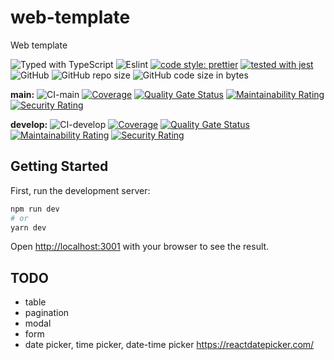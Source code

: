 # web-template

Web template

![Typed with TypeScript](https://flat.badgen.net/badge/icon/Typed?icon=typescript&label&labelColor=blue&color=555555)
![Eslint](https://badgen.net/badge/eslint/airbnb/ff5a5f?icon=airbnb)
[![code style: prettier](https://img.shields.io/badge/code_style-prettier-ff69b4.svg)](https://github.com/prettier/prettier)
[![tested with jest](https://img.shields.io/badge/tested_with-jest-99424f.svg)](https://github.com/facebook/jest)
![GitHub](https://img.shields.io/github/license/thinhtran3588/web-template)
![GitHub repo size](https://img.shields.io/github/repo-size/thinhtran3588/web-template)
![GitHub code size in bytes](https://img.shields.io/github/languages/code-size/thinhtran3588/web-template)

**main:**
![CI-main](https://github.com/thinhtran3588/web-template/workflows/CI-main/badge.svg)
[![Coverage](https://sonarcloud.io/api/project_badges/measure?project=thinhtran3588_web-template&metric=coverage)](https://sonarcloud.io/summary/new_code?id=thinhtran3588_web-template)
[![Quality Gate Status](https://sonarcloud.io/api/project_badges/measure?project=thinhtran3588_web-template&metric=alert_status)](https://sonarcloud.io/dashboard?id=thinhtran3588_web-template)
[![Maintainability Rating](https://sonarcloud.io/api/project_badges/measure?project=thinhtran3588_web-template&metric=sqale_rating)](https://sonarcloud.io/dashboard?id=thinhtran3588_web-template)
[![Security Rating](https://sonarcloud.io/api/project_badges/measure?project=thinhtran3588_web-template&metric=security_rating)](https://sonarcloud.io/dashboard?id=thinhtran3588_web-template)

**develop:**
![CI-develop](https://github.com/thinhtran3588/web-template/workflows/CI-develop/badge.svg?branch=develop)
[![Coverage](https://sonarcloud.io/api/project_badges/measure?project=thinhtran3588_web-template&metric=coverage&branch=develop)](https://sonarcloud.io/summary/new_code?id=thinhtran3588_web-template)
[![Quality Gate Status](https://sonarcloud.io/api/project_badges/measure?project=thinhtran3588_web-template&branch=develop&metric=alert_status)](https://sonarcloud.io/dashboard?id=thinhtran3588_web-template&branch=develop)
[![Maintainability Rating](https://sonarcloud.io/api/project_badges/measure?project=thinhtran3588_web-template&branch=develop&metric=sqale_rating)](https://sonarcloud.io/dashboard?id=thinhtran3588_web-template&branch=develop)
[![Security Rating](https://sonarcloud.io/api/project_badges/measure?project=thinhtran3588_web-template&branch=develop&metric=security_rating)](https://sonarcloud.io/dashboard?id=thinhtran3588_web-template&branch=develop)

## Getting Started

First, run the development server:

```bash
npm run dev
# or
yarn dev
```

Open [http://localhost:3001](http://localhost:3001) with your browser to see the result.

## TODO

- table
- pagination
- modal
- form
- date picker, time picker, date-time picker
  https://reactdatepicker.com/
